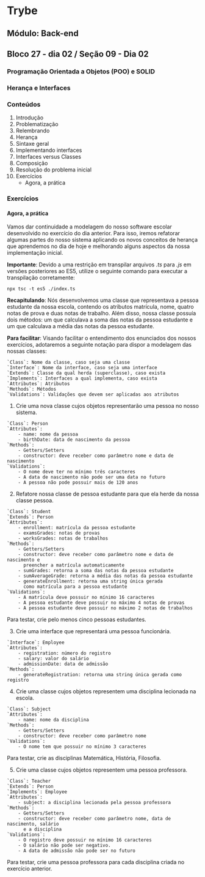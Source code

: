 # Trybe
## Módulo: Back-end
## Bloco 27 - dia 02 / Seção 09 - Dia 02
### Programação Orientada a Objetos (POO) e SOLID
### Herança e Interfaces


### Conteúdos

01. Introdução
02. Problematização
03. Relembrando
04. Herança
05. Sintaxe geral
06. Implementando interfaces
07. Interfaces versus Classes
08. Composição
09. Resolução do problema inicial
10. Exercícios
    - Agora, a prática

### Exercícios
#### Agora, a prática

Vamos dar continuidade a modelagem do nosso software escolar desenvolvido no exercício do dia anterior. Para isso, iremos refatorar algumas partes do nosso sistema aplicando os novos conceitos de herança que aprendemos no dia de hoje e melhorando alguns aspectos da nossa implementação inicial.

__Importante__: Devido a uma restrição em transpilar arquivos _.ts_ para _.js_ em versões posteriores ao ES5, utilize o seguinte comando para executar a transpilação corretamente:

```
npx tsc -t es5 ./index.ts
```

__Recapitulando__: Nós desenvolvemos uma classe que representava a pessoa estudante da nossa escola, contendo os atributos matrícula, nome, quatro notas de prova e duas notas de trabalho. Além disso, nossa classe possuía dois métodos: um que calculava a soma das notas da pessoa estudante e um que calculava a média das notas da pessoa estudante.

__Para facilitar__: Visando facilitar o entendimento dos enunciados dos nossos exercícios, adotaremos a seguinte notação para dispor a modelagem das nossas classes:

```
`Class`: Nome da classe, caso seja uma classe
`Interface`: Nome da interface, caso seja uma interface
`Extends`: Classe da qual herda (superclasse), caso exista
`Implements`: Interfaces a qual implementa, caso exista
`Attributes`: Atributos
`Methods`: Métodos
`Validations`: Validações que devem ser aplicadas aos atributos
```

01. Crie uma nova classe cujos objetos representarão uma pessoa no nosso sistema.
```
`Class`: Person
`Attributes`:
    - name: nome da pessoa
    - birthDate: data de nascimento da pessoa
`Methods`:
    - Getters/Setters
    - constructor: deve receber como parâmetro nome e data de nascimento
`Validations`:
    - O nome deve ter no mínimo três caracteres
    - A data de nascimento não pode ser uma data no futuro
    - A pessoa não pode possuir mais de 120 anos
```

02. Refatore nossa classe de pessoa estudante para que ela herde da nossa classe pessoa.
```
`Class`: Student
`Extends`: Person
`Attributes`:
    - enrollment: matrícula da pessoa estudante
    - examsGrades: notas de provas
    - worksGrades: notas de trabalhos
`Methods`:
    - Getters/Setters
    - constructor: deve receber como parâmetro nome e data de nascimento e
      preencher a matrícula automaticamente
    - sumGrades: retorna a soma das notas da pessoa estudante
    - sumAverageGrade: retorna a média das notas da pessoa estudante
    - generateEnrollment: retorna uma string única gerada
      como matrícula para a pessoa estudante
`Validations`:
    - A matrícula deve possuir no mínimo 16 caracteres
    - A pessoa estudante deve possuir no máximo 4 notas de provas
    - A pessoa estudante deve possuir no máximo 2 notas de trabalhos
```
Para testar, crie pelo menos cinco pessoas estudantes.

03. Crie uma interface que representará uma pessoa funcionária.
```
`Interface`: Employee
`Attributes`:
    - registration: número do registro
    - salary: valor do salário
    - admissionDate: data de admissão
`Methods`:
    - generateRegistration: retorna uma string única gerada como registro
```

04. Crie uma classe cujos objetos representem uma disciplina lecionada na escola.
```
`Class`: Subject
`Attributes`:
    - name: nome da disciplina
`Methods`:
    - Getters/Setters
    - constructor: deve receber como parâmetro nome
`Validations`:
    - O nome tem que possuir no mínimo 3 caracteres
```
Para testar, crie as disciplinas Matemática, História, Filosofia.

05. Crie uma classe cujos objetos representem uma pessoa professora.
```
`Class`: Teacher
`Extends`: Person
`Implements`: Employee
`Attributes`:
    - subject: a disciplina lecionada pela pessoa professora
`Methods`:
    - Getters/Setters
    - constructor: deve receber como parâmetro nome, data de nascimento, salário
      e a disciplina
`Validations`:
    - O registro deve possuir no mínimo 16 caracteres
    - O salário não pode ser negativo.
    - A data de admissão não pode ser no futuro
```
Para testar, crie uma pessoa professora para cada disciplina criada no exercício anterior.